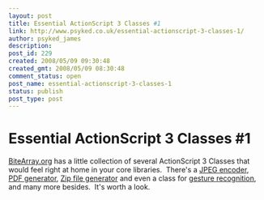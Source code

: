 ```yaml
---
layout: post
title: Essential ActionScript 3 Classes #1
link: http://www.psyked.co.uk/essential-actionscript-3-classes-1/
author: psyked_james
description: 
post_id: 229
created: 2008/05/09 09:30:48
created_gmt: 2008/05/09 08:30:48
comment_status: open
post_name: essential-actionscript-3-classes-1
status: publish
post_type: post
---
```


# Essential ActionScript 3 Classes #1

[BiteArray.org](http://www.bytearray.org/?page_id=82) has a little collection of several ActionScript 3 Classes that would feel right at home in your core libraries.  There's a [JPEG encoder](http://www.bytearray.org/?p=90), [PDF generator](http://www.bytearray.org/?p=107), [Zip file generator](http://www.bytearray.org/?p=105) and even a class for [gesture recognition](http://www.bytearray.org/?p=91), and many more besides.  It's worth a look.